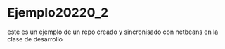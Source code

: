 # Ejemplo20220_2
este es un ejemplo de un repo creado y sincronisado con netbeans en la clase de desarrollo
